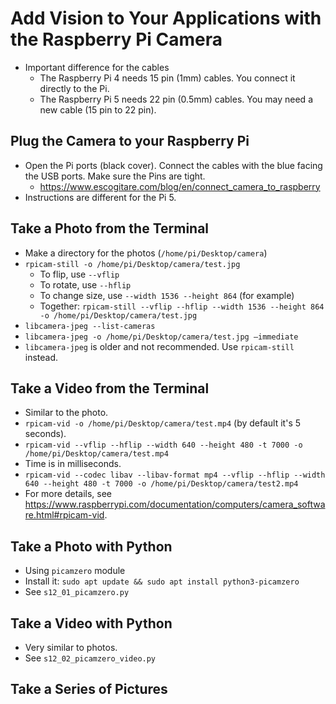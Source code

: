 # Add Vision to Your Applications with the Raspberry Pi Camera

* Important difference for the cables
    * The Raspberry Pi 4 needs 15 pin (1mm) cables. You connect it directly to the Pi.
    * The Raspberry Pi 5 needs 22 pin (0.5mm) cables. You may need a new cable (15 pin to 22 pin).

## Plug the Camera to your Raspberry Pi

* Open the Pi ports (black cover). Connect the cables with the blue facing the USB ports. Make sure the Pins are tight.
  * https://www.escogitare.com/blog/en/connect_camera_to_raspberry
* Instructions are different for the Pi 5.

## Take a Photo from the Terminal

* Make a directory for the photos (`/home/pi/Desktop/camera`)
* `rpicam-still -o /home/pi/Desktop/camera/test.jpg`
  * To flip, use `--vflip`
  * To rotate, use `--hflip`
  * To change size, use `--width 1536 --height 864` (for example)
  * Together: `rpicam-still --vflip --hflip --width 1536 --height 864 -o /home/pi/Desktop/camera/test.jpg`
* `libcamera-jpeg --list-cameras`
* `libcamera-jpeg -o /home/pi/Desktop/camera/test.jpg –immediate`
* `libcamera-jpeg` is older and not recommended. Use `rpicam-still` instead.

## Take a Video from the Terminal

* Similar to the photo.
* `rpicam-vid -o /home/pi/Desktop/camera/test.mp4` (by default it's 5 seconds).
* `rpicam-vid --vflip --hflip --width 640 --height 480 -t 7000 -o /home/pi/Desktop/camera/test.mp4`
* Time is in milliseconds.
* `rpicam-vid --codec libav --libav-format mp4 --vflip --hflip --width 640 --height 480 -t 7000 -o /home/pi/Desktop/camera/test2.mp4`
* For more details, see https://www.raspberrypi.com/documentation/computers/camera_software.html#rpicam-vid.

## Take a Photo with Python

* Using `picamzero` module
* Install it: `sudo apt update && sudo apt install python3-picamzero`
* See `s12_01_picamzero.py`

## Take a Video with Python

* Very similar to photos.
* See `s12_02_picamzero_video.py`

## Take a Series of Pictures
